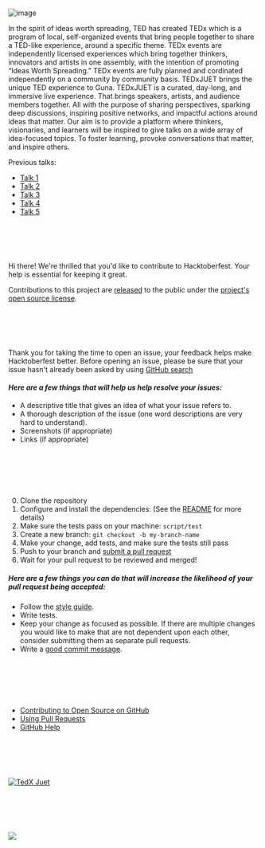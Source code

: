 # <span style="color:transparent;">*# TEDxJUET🌟*</span>
![image](https://github.com/TEDxJUET/TedxJUET/assets/108113313/d53cce1e-e28b-48d7-adf4-80e8616f861c)

In the spirit of ideas worth spreading, TED has created TEDx which is a program of local, self-organized events that bring people together to share a TED-like experience, around a specific theme. TEDx events are independently licensed experiences which bring together thinkers, innovators and artists in one assembly, with the intention of promoting “Ideas Worth Spreading.”
TEDx events are fully planned and cordinated independently on a community by community basis.
TEDxJUET brings the unique TED experience to Guna. TEDxJUET is a curated, day-long, and immersive live experience. That brings speakers, artists, and audience members together. All with the purpose of sharing perspectives, sparking deep discussions, inspiring positive networks, and impactful actions around ideas that matter. Our aim is to provide a platform where thinkers, visionaries, and learners will be inspired to give talks on a wide array of idea-focused topics. To foster learning, provoke conversations that matter, and inspire others.

Previous talks:

- [Talk 1](https://www.youtube.com/watch?v=rAqECHVBX8k)
- [Talk 2](https://www.youtube.com/watch?v=Pnc_qSlhW5w)
- [Talk 3](https://www.youtube.com/watch?v=w4-dYULCLYU)
- [Talk 4](https://www.youtube.com/watch?v=rU6f-slsvBU)
- [Talk 5](https://www.youtube.com/watch?v=yUoiS_dio5I)

# <span style="color:transparent;">*# Contributing 🚀*</span>


[pr]: https://github.com/raise-dev/hacktoberfest/compare
[style]: https://github.com/bbatsov/ruby-style-guide

Hi there! We're thrilled that you'd like to contribute to Hacktoberfest. Your help is essential for keeping it great.

Contributions to this project are [released](https://help.github.com/articles/github-terms-of-service/#6-contributions-under-repository-license) to the public under the [project's open source license](LICENSE).


# <span style="color:transparent;">*# Opening an issue 🐛*</span>

Thank you for taking the time to open an issue, your feedback helps make Hacktoberfest better.
Before opening an issue, please be sure that your issue hasn't already been asked by using [GitHub search](https://help.github.com/articles/searching-issues/)

#### *Here are a few things that will help us help resolve your issues:*

- A descriptive title that gives an idea of what your issue refers to.
- A thorough description of the issue (one word descriptions are very hard to understand).
- Screenshots (if appropriate)
- Links (if appropriate)


# <span style="color:transparent;">*# Submitting a pull request 🛠️*</span>

0. Clone the repository
0. Configure and install the dependencies: (See the [README](README.md) for more details)
0. Make sure the tests pass on your machine: `script/test`
0. Create a new branch: `git checkout -b my-branch-name`
0. Make your change, add tests, and make sure the tests still pass
0. Push to your branch and [submit a pull request][pr]
0. Wait for your pull request to be reviewed and merged!

##### *Here are a few things you can do that will increase the likelihood of your pull request being accepted:*

- Follow the [style guide][style].
- Write tests.
- Keep your change as focused as possible. If there are multiple changes you would like to make that are not dependent upon each other, consider submitting them as separate pull requests.
- Write a [good commit message](http://tbaggery.com/2008/04/19/a-note-about-git-commit-messages.html).

# <span style="color:transparent;">*# Resources 📚*</span>


- [Contributing to Open Source on GitHub](https://guides.github.com/activities/contributing-to-open-source/)
- [Using Pull Requests](https://help.github.com/articles/using-pull-requests/)
- [GitHub Help](https://help.github.com)

# <span style="color:transparent;">*# Website for TEDxJUET 🌐*</span>

[![TedX Juet](https://amymorinlcsw.com/wp-content/uploads/2023/05/tedx-logo.png)](https://tedxjuet.com)


# <span style="color:transparent;">*# Contributors*</span>

<a href="https://github.com/TedxJuet/TedxJuet/graphs/contributors">
  <img src="https://contrib.rocks/image?repo=TedxJuet/TedxJuet" />
</a>
